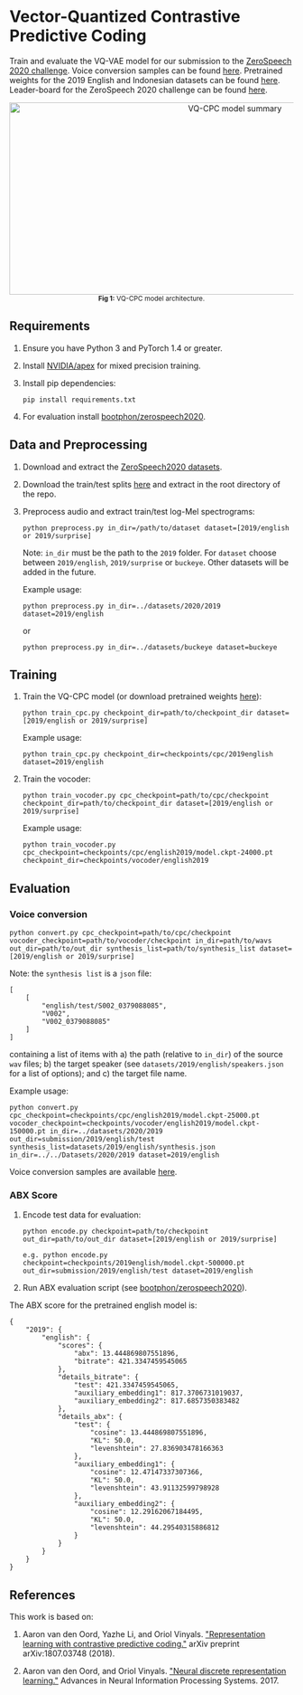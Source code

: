 # Vector-Quantized Contrastive Predictive Coding

Train and evaluate the VQ-VAE model for our submission to the [ZeroSpeech 2020 challenge](https://zerospeech.com/).
Voice conversion samples can be found [here](https://bshall.github.io/VectorQuantizedCPC/).
Pretrained weights for the 2019 English and Indonesian datasets can be found [here](https://github.com/bshall/VectorQuantizedCPC/releases/tag/v0.1).
Leader-board for the ZeroSpeech 2020 challenge can be found [here](https://zerospeech.com/2020/results.html).

<p align="center">
  <img width="784" height="340" alt="VQ-CPC model summary"
    src="https://raw.githubusercontent.com/bshall/VectorQuantizedCPC/master/model.png"><br>
  <sup><strong>Fig 1:</strong> VQ-CPC model architecture.</sup>
</p>

## Requirements

1.  Ensure you have Python 3 and PyTorch 1.4 or greater.

2.  Install [NVIDIA/apex](https://github.com/NVIDIA/apex) for mixed precision training.

3.  Install pip dependencies:
    ```
    pip install requirements.txt
    ```
    
4.  For evaluation install [bootphon/zerospeech2020](https://github.com/bootphon/zerospeech2020).

## Data and Preprocessing

1.  Download and extract the [ZeroSpeech2020 datasets](https://download.zerospeech.com/).

2.  Download the train/test splits [here](https://github.com/bshall/VectorQuantizedCPC/releases/tag/v0.1) 
    and extract in the root directory of the repo.
    
3.  Preprocess audio and extract train/test log-Mel spectrograms:
    ```
    python preprocess.py in_dir=/path/to/dataset dataset=[2019/english or 2019/surprise]
    ```
    Note: `in_dir` must be the path to the `2019` folder. 
    For `dataset` choose between `2019/english`, `2019/surprise` or `buckeye`.
    Other datasets will be added in the future.
    
    Example usage:
    ```
    python preprocess.py in_dir=../datasets/2020/2019 dataset=2019/english
    ```
    or
    ```
    python preprocess.py in_dir=../datasets/buckeye dataset=buckeye
    ```
    
## Training
   
1.  Train the VQ-CPC model (or download pretrained weights [here](https://github.com/bshall/VectorQuantizedCPC/releases/tag/v0.1)):
    ```
    python train_cpc.py checkpoint_dir=path/to/checkpoint_dir dataset=[2019/english or 2019/surprise]
    ```
    Example usage:
    ```
    python train_cpc.py checkpoint_dir=checkpoints/cpc/2019english dataset=2019/english
    ```
    
2.  Train the vocoder:
    ```
    python train_vocoder.py cpc_checkpoint=path/to/cpc/checkpoint checkpoint_dir=path/to/checkpoint_dir dataset=[2019/english or 2019/surprise]
    ```
    Example usage:
    ```
    python train_vocoder.py cpc_checkpoint=checkpoints/cpc/english2019/model.ckpt-24000.pt checkpoint_dir=checkpoints/vocoder/english2019
    ```

## Evaluation
    
### Voice conversion

```
python convert.py cpc_checkpoint=path/to/cpc/checkpoint vocoder_checkpoint=path/to/vocoder/checkpoint in_dir=path/to/wavs out_dir=path/to/out_dir synthesis_list=path/to/synthesis_list dataset=[2019/english or 2019/surprise]
```
Note: the `synthesis list` is a `json` file:
```
[
    [
        "english/test/S002_0379088085",
        "V002",
        "V002_0379088085"
    ]
]
```
containing a list of items with a) the path (relative to `in_dir`) of the source `wav` files;
b) the target speaker (see `datasets/2019/english/speakers.json` for a list of options);
and c) the target file name.

Example usage:
```
python convert.py cpc_checkpoint=checkpoints/cpc/english2019/model.ckpt-25000.pt vocoder_checkpoint=checkpoints/vocoder/english2019/model.ckpt-150000.pt in_dir=../datasets/2020/2019 out_dir=submission/2019/english/test synthesis_list=datasets/2019/english/synthesis.json in_dir=../../Datasets/2020/2019 dataset=2019/english
```
Voice conversion samples are available [here](https://bshall.github.io/VectorQuantizedCPC/).

### ABX Score
    
1.  Encode test data for evaluation:
    ```
    python encode.py checkpoint=path/to/checkpoint out_dir=path/to/out_dir dataset=[2019/english or 2019/surprise]
    ```
    ```
    e.g. python encode.py checkpoint=checkpoints/2019english/model.ckpt-500000.pt out_dir=submission/2019/english/test dataset=2019/english
    ```
    
2. Run ABX evaluation script (see [bootphon/zerospeech2020](https://github.com/bootphon/zerospeech2020)).

The ABX score for the pretrained english model is:
```
{
    "2019": {
        "english": {
            "scores": {
                "abx": 13.444869807551896,
                "bitrate": 421.3347459545065
            },
            "details_bitrate": {
                "test": 421.3347459545065,
                "auxiliary_embedding1": 817.3706731019037,
                "auxiliary_embedding2": 817.6857350383482
            },
            "details_abx": {
                "test": {
                    "cosine": 13.444869807551896,
                    "KL": 50.0,
                    "levenshtein": 27.836903478166363
                },
                "auxiliary_embedding1": {
                    "cosine": 12.47147337307366,
                    "KL": 50.0,
                    "levenshtein": 43.91132599798928
                },
                "auxiliary_embedding2": {
                    "cosine": 12.29162067184495,
                    "KL": 50.0,
                    "levenshtein": 44.29540315886812
                }
            }
        }
    }
}
```

## References

This work is based on:

1.  Aaron van den Oord, Yazhe Li, and Oriol Vinyals. ["Representation learning with contrastive predictive coding."](https://arxiv.org/abs/1807.03748)
    arXiv preprint arXiv:1807.03748 (2018).

2.  Aaron van den Oord, and Oriol Vinyals. ["Neural discrete representation learning."](https://arxiv.org/abs/1711.00937)
    Advances in Neural Information Processing Systems. 2017.
